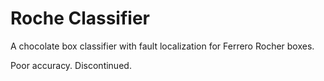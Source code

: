 # Roche Classifier
A chocolate box classifier with fault localization for Ferrero Rocher boxes.

Poor accuracy. Discontinued.
